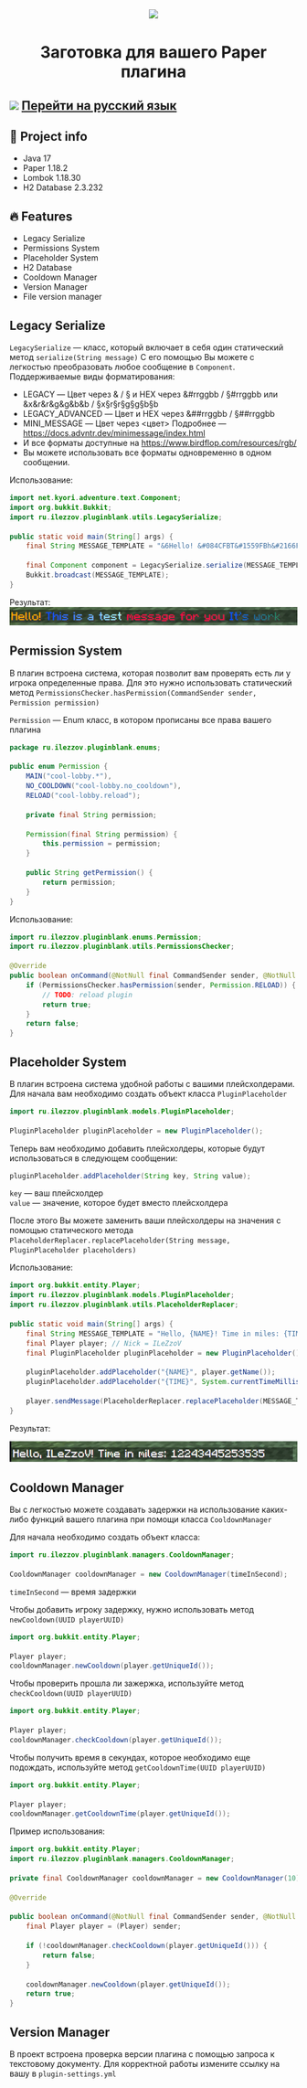 <div align="center">
    <img src="img/logo/pluginblank.png">
</div>

<div align="center">
    <h1>Заготовка для вашего Paper плагина</h1>
</div>

## <img src="img/flags/ru.svg" width="15"> [Перейти на русский язык](readmes/README_RU.md)

## 💼 Project info
* Java 17
* Paper 1.18.2
* Lombok 1.18.30
* H2 Database 2.3.232

## 🔥 Features
* Legacy Serialize
* Permissions System
* Placeholder System
* H2 Database
* Cooldown Manager
* Version Manager
* File version manager

## Legacy Serialize
`LegacySerialize` — класс, который включает в себя один статический метод `serialize(String message)` С его помощью Вы можете с легкостью преобразовать любое сообщение в `Component`. Поддерживаемые виды форматирования:

* LEGACY — Цвет через & / § и HEX через &#rrggbb / §#rrggbb или &x&r&r&g&g&b&b / §x§r§r§g§g§b§b
* LEGACY_ADVANCED — Цвет и HEX через &##rrggbb / §##rrggbb
* MINI_MESSAGE — Цвет через <цвет> Подробнее — https://docs.advntr.dev/minimessage/index.html
* И все форматы доступные на https://www.birdflop.com/resources/rgb/
* Вы можете использовать все форматы одновременно в одном сообщении.

Использование:

```java
import net.kyori.adventure.text.Component;
import org.bukkit.Bukkit;
import ru.ilezzov.pluginblank.utils.LegacySerialize;

public static void main(String[] args) {
    final String MESSAGE_TEMPLATE = "&6Hello! &#084CFBT&#1559FBh&#2166FBi&#2E73FBs &#478CFCi&#5499FCs &#6EB3FCa &#87CCFDt&#94D9FDe&#A0E6FDs&#ADF3FDt §x§F§B§0§8§4§4m§x§F§8§0§A§4§4e§x§F§4§0§D§4§5s§x§F§1§0§F§4§5s§x§E§D§1§1§4§5a§x§E§A§1§4§4§6g§x§E§6§1§6§4§6e <##FB0844>f<##F80A44>o<##F40D45>r <##ED1145>y<##EA1446>o<##E61646>u <#0854FB>I<#0C5AE9>t<#1060D6>'<#1466C4>s <#1D729F>w<#21788D>o<#257E7A>r<#298468>k";

    final Component component = LegacySerialize.serialize(MESSAGE_TEMPLATE); // <#FFAA00>Hello! <#084CFB>T<#1559FB>h<#2166FB>i<#2E73FB>s <#478CFC>i<#5499FC>s <#6EB3FC>a <#87CCFD>t<#94D9FD>e<#A0E6FD>s<#ADF3FD>t <#FB0844>m<#F80A44>e<#F40D45>s<#F10F45>s<#ED1145>a<#EA1446>g<#E61646>e <#FB0844>f<#F80A44>o<#F40D45>r <#ED1145>y<#EA1446>o<#E61646>u <#0854FB>I<#0C5AE9>t<#1060D6>'<#1466C4>s <#1D729F>w<#21788D>o<#257E7A>r<#298468>k
    Bukkit.broadcast(MESSAGE_TEMPLATE);
}
```
Результат:
<img src="img/screenshots/test_legacy_serialize.png">

## Permission System
В плагин встроена система, которая позволит вам проверять есть ли у игрока определенные права. Для это нужно использовать статический метод `PermissionsChecker.hasPermission(CommandSender sender, Permission permission)`

`Permission` — Enum класс, в котором прописаны все права вашего плагина

```java
package ru.ilezzov.pluginblank.enums;

public enum Permission {
    MAIN("cool-lobby.*"),
    NO_COOLDOWN("cool-lobby.no_cooldown"),
    RELOAD("cool-lobby.reload");

    private final String permission;

    Permission(final String permission) {
        this.permission = permission;
    }

    public String getPermission() {
        return permission;
    }
}

```

Использование:

```java
import ru.ilezzov.pluginblank.enums.Permission;
import ru.ilezzov.pluginblank.utils.PermissionsChecker;

@Override
public boolean onCommand(@NotNull final CommandSender sender, @NotNull final Command command, @NotNull final String s, final @NotNull String @NotNull [] args) {
    if (PermissionsChecker.hasPermission(sender, Permission.RELOAD)) {
        // TODO: reload plugin
        return true;
    }
    return false;
}
```

## Placeholder System
В плагин встроена система удобной работы с вашими плейсхолдерами. Для начала вам необходимо создать объект класса `PluginPlaceholder`

```java
import ru.ilezzov.pluginblank.models.PluginPlaceholder;

PluginPlaceholder pluginPlaceholder = new PluginPlaceholder();
```

Теперь вам необходимо добавить плейсхолдеры, которые будут использоваться в следующем сообщении:

```java
pluginPlaceholder.addPlaceholder(String key, String value);
```

`key` — ваш плейсхолдер  
`value` — значение, которое будет вместо плейсхолдера

После этого Вы можете заменить ваши плейсхолдеры на значения с помощью статического метода `PlaceholderReplacer.replacePlaceholder(String message, PluginPlaceholder placeholders)`

Использование:

```java
import org.bukkit.entity.Player;
import ru.ilezzov.pluginblank.models.PluginPlaceholder;
import ru.ilezzov.pluginblank.utils.PlaceholderReplacer;

public static void main(String[] args) {
    final String MESSAGE_TEMPLATE = "Hello, {NAME}! Time in miles: {TIME}";
    final Player player; // Nick = ILeZzoV
    final PluginPlaceholder pluginPlaceholder = new PluginPlaceholder();

    pluginPlaceholder.addPlaceholder("{NAME}", player.getName());
    pluginPlaceholder.addPlaceholder("{TIME}", System.currentTimeMillis());

    player.sendMessage(PlaceholderReplacer.replacePlaceholder(MESSAGE_TEMPLATE, pluginPlaceholder));
}
```

Результат:

<img src="img/screenshots/test_placeholder_replacer.png">

## Cooldown Manager
Вы с легкостью можете создавать задержки на использование каких-либо функций вашего плагина при помощи класса `CooldownManager`

Для начала необходимо создать объект класса:

```java
import ru.ilezzov.pluginblank.managers.CooldownManager;

CooldownManager cooldownManager = new CooldownManager(timeInSecond);
```

`timeInSecond` — время задержки

Чтобы добавить игроку задержку, нужно использовать метод `newCooldown(UUID playerUUID)`

```java
import org.bukkit.entity.Player;

Player player;
cooldownManager.newCooldown(player.getUniqueId());
```

Чтобы проверить прошла ли зажержка, используйте метод `checkCooldown(UUID playerUUID)`

```java
import org.bukkit.entity.Player;

Player player;
cooldownManager.checkCooldown(player.getUniqueId());
```

Чтобы получить время в секундах, которое необходимо еще подождать, используйте метод `getCooldownTime(UUID playerUUID)`

```java
import org.bukkit.entity.Player;

Player player;
cooldownManager.getCooldownTime(player.getUniqueId());
```

Пример использования:

```java
import org.bukkit.entity.Player;
import ru.ilezzov.pluginblank.managers.CooldownManager;

private final CooldownManager cooldownManager = new CooldownManager(10);

@Override

public boolean onCommand(@NotNull final CommandSender sender, @NotNull final Command command, @NotNull final String s, final @NotNull String @NotNull [] args) {
    final Player player = (Player) sender;
    
    if (!cooldownManager.checkCooldown(player.getUniqueId())) {
        return false;
    }
    
    cooldownManager.newCooldown(player.getUniqueId());
    return true;
}
```

## Version Manager
В проект встроена проверка версии плагина с помощью запроса к текстовому документу. Для корректной работы измените ссылку на вашу в `plugin-settings.yml` 




